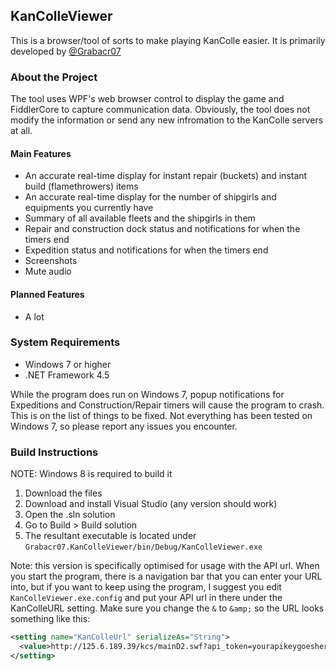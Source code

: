 KanColleViewer
--

This is a browser/tool of sorts to make playing KanColle easier.
It is primarily developed by [@Grabacr07](https://twitter.com/Grabacr07)

### About the Project
The tool uses WPF's web browser control to display the game and FiddlerCore to capture communication data.
Obviously, the tool does not modify the information or send any new infromation to the KanColle servers at all.

#### Main Features
* An accurate real-time display for instant repair (buckets) and instant build (flamethrowers) items
* An accurate real-time display for the number of shipgirls and equipments you currently have
* Summary of all available fleets and the shipgirls in them
* Repair and construction dock status and notifications for when the timers end
* Expedition status and notifications for when the timers end
* Screenshots
* Mute audio

#### Planned Features
* A lot

### System Requirements
* Windows 7 or higher
* .NET Framework 4.5

While the program does run on Windows 7, popup notifications for Expeditions and Construction/Repair timers will cause the program to crash. This is on the list of things to be fixed.
Not everything has been tested on Windows 7, so please report any issues you encounter.

### Build Instructions
NOTE: Windows 8 is required to build it

1. Download the files
2. Download and install Visual Studio (any version should work)
3. Open the .sln solution
4. Go to Build > Build solution
5. The resultant executable is located under ``Grabacr07.KanColleViewer/bin/Debug/KanColleViewer.exe``

Note: this version is specifically optimised for usage with the API url.
When you start the program, there is a navigation bar that you can enter your URL into,
but if you want to keep using the program, I suggest you edit ``KanColleViewer.exe.config``
and put your API url in there under the KanColleURL setting. Make sure you change the ``&`` to ``&amp;``
so the URL looks something like this:
``` xml
<setting name="KanColleUrl" serializeAs="String">
  <value>http://125.6.189.39/kcs/mainD2.swf?api_token=yourapikeygoeshere&amp;api_starttime=sometimestamphere</value>
</setting>
```
